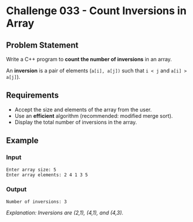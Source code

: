 # Challenge 033 - Count Inversions in Array

## Problem Statement

Write a C++ program to **count the number of inversions** in an array.

An **inversion** is a pair of elements (`a[i], a[j])` such that `i < j` and `a[i] > a[j]`).

## Requirements

- Accept the size and elements of the array from the user.
- Use an **efficient** algorithm (recommended: modified merge sort).
- Display the total number of inversions in the array.

## Example

### Input
```
Enter array size: 5  
Enter array elements: 2 4 1 3 5
```
### Output
```
Number of inversions: 3
```
_Explanation: Inversions are (2,1), (4,1), and (4,3)._